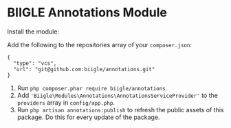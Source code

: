 # BIIGLE Annotations Module

Install the module:

Add the following to the repositories array of your `composer.json`:
```
{
  "type": "vcs",
  "url": "git@github.com:biigle/annotations.git"
}
```

1. Run `php composer.phar require biigle/annotations`.
2. Add `'Biigle\Modules\Annotations\AnnotationsServiceProvider'` to the `providers` array in `config/app.php`.
3. Run `php artisan annotations:publish` to refresh the public assets of this package. Do this for every update of the package.
